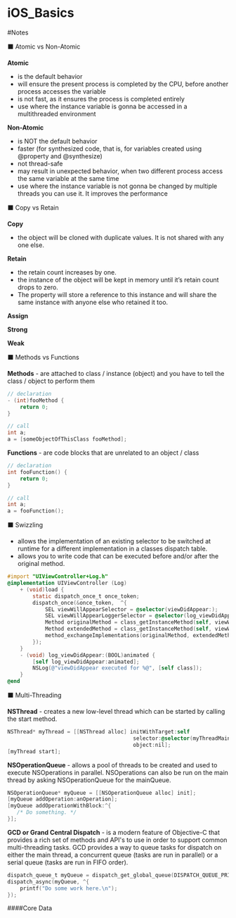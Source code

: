 # iOS_Basics


#Notes

:black_large_square:  Atomic vs Non-Atomic 

__Atomic__
 * is the default behavior
 * will ensure the present process is completed by the CPU, before another process accesses the variable
 * is not fast, as it ensures the process is completed entirely
 * use where the instance variable is gonna be accessed in a multithreaded environment

__Non-Atomic__
 * is NOT the default behavior
 * faster (for synthesized code, that is, for variables created using @property and @synthesize)
 * not thread-safe
 * may result in unexpected behavior, when two different process access the same variable at the same time
 * use where the instance variable is not gonna be changed by multiple threads you can use it. It improves the performance



:black_large_square:  Copy vs Retain 

__Copy__
 * the object will be cloned with duplicate values. It is not shared with any one else.

__Retain__
 * the retain count increases by one. 
 * the instance of the object will be kept in memory until it’s retain count drops to zero. 
 * The property will store a reference to this instance and will share the same instance with anyone else who retained it too.

__Assign__
 

__Strong__
  

__Weak__



:black_large_square:  Methods vs Functions 

__Methods__ -  are attached to class / instance (object) and you have to tell the class / object to perform them

```objective-c
// declaration
- (int)fooMethod {
    return 0;
}

// call
int a;
a = [someObjectOfThisClass fooMethod];
```

__Functions__ - are code blocks that are unrelated to an object / class

```objective-c
// declaration
int fooFunction() {
    return 0;
}

// call
int a;
a = fooFunction();
```

:black_large_square: Swizzling
 * allows the implementation of an existing selector to be switched at runtime for a different implementation in a classes dispatch table.
 * allows you to write code that can be executed before and/or after the original method.

```objective-c
#import "UIViewController+Log.h"
@implementation UIViewController (Log)
    + (void)load {
        static dispatch_once_t once_token;
        dispatch_once(&once_token,  ^{
            SEL viewWillAppearSelector = @selector(viewDidAppear:);
            SEL viewWillAppearLoggerSelector = @selector(log_viewDidAppear:);
            Method originalMethod = class_getInstanceMethod(self, viewWillAppearSelector);
            Method extendedMethod = class_getInstanceMethod(self, viewWillAppearLoggerSelector);
            method_exchangeImplementations(originalMethod, extendedMethod);
        });
    }
    - (void) log_viewDidAppear:(BOOL)animated {
        [self log_viewDidAppear:animated];
        NSLog(@"viewDidAppear executed for %@", [self class]);
    }
@end
```


:black_large_square:  Multi-Threading

__NSThread__ -  creates a new low-level thread which can be started by calling the start method.

```objective-c
NSThread* myThread = [[NSThread alloc] initWithTarget:self
                                        selector:@selector(myThreadMainMethod:)
                                        object:nil];
[myThread start];
```



__NSOperationQueue__ - allows a pool of threads to be created and used to execute NSOperations in parallel. NSOperations can also be run on the main thread by asking NSOperationQueue for the mainQueue.

```objective-c
NSOperationQueue* myQueue = [[NSOperationQueue alloc] init];
[myQueue addOperation:anOperation]; 
[myQueue addOperationWithBlock:^{
   /* Do something. */
}];
```

__GCD or Grand Central Dispatch__ - is a modern feature of Objective-C that provides a rich set of methods and API's to use in order to support common multi-threading tasks. GCD provides a way to queue tasks for dispatch on either the main thread, a concurrent queue (tasks are run in parallel) or a serial queue (tasks are run in FIFO order).

```objective-c
dispatch_queue_t myQueue = dispatch_get_global_queue(DISPATCH_QUEUE_PRIORITY_DEFAULT, 0);
dispatch_async(myQueue, ^{
    printf("Do some work here.\n");
});
```
####Core Data





